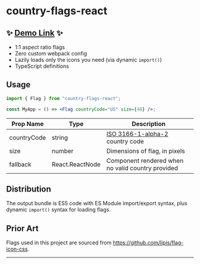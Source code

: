 # country-flags-react

## ✨ [Demo Link] ✨

- 1:1 aspect ratio flags
- Zero custom webpack config
- Lazily loads only the icons you need (via dynamic `import()`)
- TypeScript definitions

## Usage

```jsx
import { Flag } from "country-flags-react";

const MyApp = () => <Flag countryCode="US" size={48} />;
```

| Prop Name   | Type            | Description                                       |
| ----------- | --------------- | ------------------------------------------------- |
| countryCode | string          | [ISO 3166-1-alpha-2] country code                 |
| size        | number          | Dimensions of flag, in pixels                     |
| fallback    | React.ReactNode | Component rendered when no valid country provided |

## Distribution

The output bundle is ES5 code with ES Module import/export syntax, plus dynamic `import()` syntax for loading flags.

## Prior Art

Flags used in this project are sourced from https://github.com/lipis/flag-icon-css.

---

[demo link]: https://petermikitsh.github.io/country-flags-react/
[iso 3166-1-alpha-2]: https://www.iso.org/obp/ui/#search/code/
